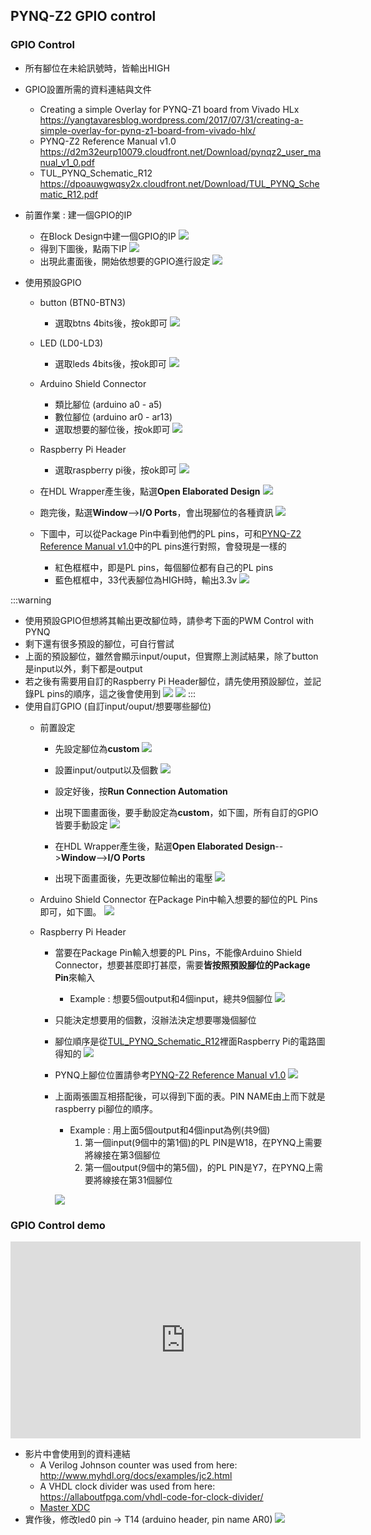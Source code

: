 ## PYNQ-Z2 GPIO control
### GPIO Control 
- 所有腳位在未給訊號時，皆輸出HIGH
- GPIO設置所需的資料連結與文件
    - Creating a simple Overlay for PYNQ-Z1 board from Vivado HLx
    https://yangtavaresblog.wordpress.com/2017/07/31/creating-a-simple-overlay-for-pynq-z1-board-from-vivado-hlx/
    - PYNQ-Z2 Reference Manual v1.0
        https://d2m32eurp10079.cloudfront.net/Download/pynqz2_user_manual_v1_0.pdf
    - TUL_PYNQ_Schematic_R12
    https://dpoauwgwqsy2x.cloudfront.net/Download/TUL_PYNQ_Schematic_R12.pdf
- 前置作業 : 建一個GPIO的IP    
    - 在Block Design中建一個GPIO的IP
    ![](https://i.imgur.com/CXODDpj.png)
    - 得到下圖後，點兩下IP
    ![](https://i.imgur.com/YqiVCyg.png)
    - 出現此畫面後，開始依想要的GPIO進行設定
    ![](https://i.imgur.com/llwyMSy.png)

- 使用預設GPIO
  - button (BTN0-BTN3)
      - 選取btns 4bits後，按ok即可
      ![](https://i.imgur.com/eCbTSsk.png)
      
  - LED (LD0-LD3)
    - 選取leds 4bits後，按ok即可
    ![](https://i.imgur.com/VXZnzuQ.png)
    
  - Arduino Shield Connector
      - 類比腳位 (arduino a0 - a5)
      - 數位腳位 (arduino ar0 - ar13)
      - 選取想要的腳位後，按ok即可
      ![](https://i.imgur.com/izkyJxI.png)
      
  - Raspberry Pi Header
    - 選取raspberry pi後，按ok即可
    ![](https://i.imgur.com/4RkpelS.png)
  - 在HDL Wrapper產生後，點選**Open Elaborated Design**
  ![](https://i.imgur.com/Ai7fLC6.png)
  - 跑完後，點選**Window**-->**I/O Ports**，會出現腳位的各種資訊
  ![](https://i.imgur.com/ltBr00U.png)
  - 下圖中，可以從Package Pin中看到他們的PL pins，可和[PYNQ-Z2 Reference Manual v1.0](https://d2m32eurp10079.cloudfront.net/Download/pynqz2_user_manual_v1_0.pdf)中的PL pins進行對照，會發現是一樣的
      - 紅色框框中，即是PL pins，每個腳位都有自己的PL pins
      - 藍色框框中，33代表腳位為HIGH時，輸出3.3v 
      ![](https://i.imgur.com/Y20rzJy.png)
 
:::warning
- 使用預設GPIO但想將其輸出更改腳位時，請參考下面的PWM Control with PYNQ
- 剩下還有很多預設的腳位，可自行嘗試
- 上面的預設腳位，雖然會顯示input/ouput，但實際上測試結果，除了button是input以外，剩下都是output
- 若之後有需要用自訂的Raspberry Pi Header腳位，請先使用預設腳位，並記錄PL pins的順序，這之後會使用到
![](https://i.imgur.com/IPfSXgT.png)
![](https://i.imgur.com/anQHeOb.png)
:::
- 使用自訂GPIO (自訂input/ouput/想要哪些腳位)
    - 前置設定
        - 先設定腳位為**custom**
        ![](https://i.imgur.com/dMNEdyV.png)
        
        - 設置input/output以及個數
        ![](https://i.imgur.com/Pm3Ik9g.png)
        
        - 設定好後，按**Run Connection Automation**
        - 出現下圖畫面後，要手動設定為**custom**，如下圖，所有自訂的GPIO皆要手動設定
        ![](https://i.imgur.com/fyBuTVr.png)
        - 在HDL Wrapper產生後，點選**Open Elaborated Design**-->**Window**-->**I/O Ports**
        - 出現下面畫面後，先更改腳位輸出的電壓
        ![](https://i.imgur.com/E46hWcj.png)

    - Arduino Shield Connector
    在Package Pin中輸入想要的腳位的PL Pins即可，如下圖。
     ![](https://i.imgur.com/MPlF0Y0.png)
    
    - Raspberry Pi Header
        - 當要在Package Pin輸入想要的PL Pins，不能像Arduino Shield Connector，想要甚麼即打甚麼，需要**皆按照預設腳位的Package Pin**來輸入
        
            - Example : 想要5個output和4個input，總共9個腳位
                ![](https://i.imgur.com/ebBGiKL.png)
        - 只能決定想要用的個數，沒辦法決定想要哪幾個腳位
        - 腳位順序是從[TUL_PYNQ_Schematic_R12](http://www.tul.com.tw/download/TUL_PYNQ%20Schematic_R12.pdf)裡面Raspberry Pi的電路圖得知的
        ![](https://i.imgur.com/57zQVZE.png)
        - PYNQ上腳位位置請參考[PYNQ-Z2 Reference Manual v1.0](https://d2m32eurp10079.cloudfront.net/Download/pynqz2_user_manual_v1_0.pdf)
        ![](https://i.imgur.com/b7a9RPP.png)
        - 上面兩張圖互相搭配後，可以得到下面的表。PIN NAME由上而下就是raspberry pi腳位的順序。
            - Example : 用上面5個output和4個input為例(共9個)
                1. 第一個input(9個中的第1個)的PL PIN是W18，在PYNQ上需要將線接在第3個腳位
                2. 第一個output(9個中的第5個)，的PL PIN是Y7，在PYNQ上需要將線接在第31個腳位


            ![](https://i.imgur.com/EhUlnwS.png)


### GPIO Control demo

<iframe width="560" height="315" src="https://www.youtube.com/embed/UBsCNPWudww" frameborder="0" allow="accelerometer; autoplay; encrypted-media; gyroscope; picture-in-picture" allowfullscreen></iframe>

- 影片中會使用到的資料連結
    - A Verilog Johnson counter was used from here:
        http://www.myhdl.org/docs/examples/jc2.html
    - A VHDL clock divider was used from here: 
        https://allaboutfpga.com/vhdl-code-for-clock-divider/
    - [Master XDC](http://www.tul.com.tw/download/pynq-z2_v1.0.xdc.zip)
- 實作後，修改led0 pin -> T14 (arduino header, pin name AR0)
![](https://i.imgur.com/bO5gc87.gif)
